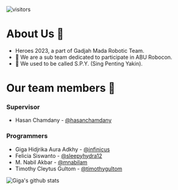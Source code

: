 ![visitors](https://visitor-badge.glitch.me/badge?page_id=heroes-ugm.readme&left_color=green&right_color=red)

# About Us 👋
- Heroes 2023, a part of Gadjah Mada Robotic Team.
- 🙋‍ We are a sub team dedicated to participate in ABU Robocon.
- 🍿 We used to be called S.P.Y. (Sing Penting Yakin).

# Our team members 🧙
### Supervisor
- Hasan Chamdany - [@hasanchamdany](https://github.com/hasanchamdany)

### Programmers
- Giga Hidjrika Aura Adkhy - [@infinicus](https://github.com/Infinicus)
- Felicia Siswanto - [@sleepyhydra12](https://github.com/sleepyhydra12)
- M. Nabil Akbar - [@mnabilam](https://github.com/mnabilam)
- Timothy Cleytus Gultom - [@timothygultom](https://github.com/timothygultom)


![Giga's github stats](https://github-readme-stats.vercel.app/api?username=infinicus&orgs=heroes-ugm)

<!--
**Here are some ideas to get you started:**

🙋‍♀️ A short introduction - what is your organization all about?
🌈 Contribution guidelines - how can the community get involved?
👩‍💻 Useful resources - where can the community find your docs? Is there anything else the community should know?
🍿 Fun facts - what does your team eat for breakfast?
🧙 Remember, you can do mighty things with the power of [Markdown](https://docs.github.com/github/writing-on-github/getting-started-with-writing-and-formatting-on-github/basic-writing-and-formatting-syntax)
-->
